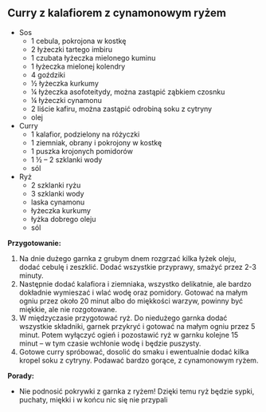 ## Curry z kalafiorem z cynamonowym ryżem ##

* Sos
    * 1 cebula, pokrojona w kostkę
    * 2 łyżeczki tartego imbiru
    * 1 czubata łyżeczka mielonego kuminu
    * 1 łyżeczka mielonej kolendry
    * 4 goździki
    * ½ łyżeczka kurkumy
    * ¼ łyżeczka asofoteitydy, można zastąpić ząbkiem czosnku
    * ¼ łyżeczki cynamonu
    * 2 liście kafiru, można zastąpić odrobiną soku z cytryny
    * olej
* Curry
    * 1 kalafior, podzielony na różyczki
    * 1 ziemniak, obrany i pokrojony w kostkę
    * 1 puszka krojonych pomidorów
    * 1 ½ – 2 szklanki wody
    * sól
* Ryż
    * 2 szklanki ryżu
    * 3 szklanki wody
    * laska cynamonu
    * łyżeczka kurkumy
    * łyżka dobrego oleju
    * sól

**Przygotowanie:**

1. Na dnie dużego garnka z grubym dnem rozgrzać kilka łyżek oleju, dodać cebulę i zeszklić. Dodać wszystkie przyprawy, smażyć przez 2-3 minuty.
2. Następnie dodać kalafiora i ziemniaka, wszystko delikatnie, ale bardzo dokładnie wymieszać i wlać wodę oraz pomidory. Gotować na małym ogniu przez około 20 minut albo do miękkości warzyw, powinny być miękkie, ale nie rozgotowane.
3. W międzyczasie przygotować ryż. Do niedużego garnka dodać wszystkie składniki, garnek przykryć i gotować na małym ogniu przez 5 minut. Potem wyłączyć ogień i pozostawić ryż w garnku kolejne 15 minut – w tym czasie wchłonie wodę i będzie puszysty.
4. Gotowe curry spróbować, dosolić do smaku i ewentualnie dodać kilka kropel soku z cytryny. Podawać bardzo gorące, z cynamonowym ryżem.


**Porady:**

- Nie podnosić pokrywki z garnka z ryżem! Dzięki temu ryż będzie sypki, puchaty, miękki i w końcu nic się nie przypali


